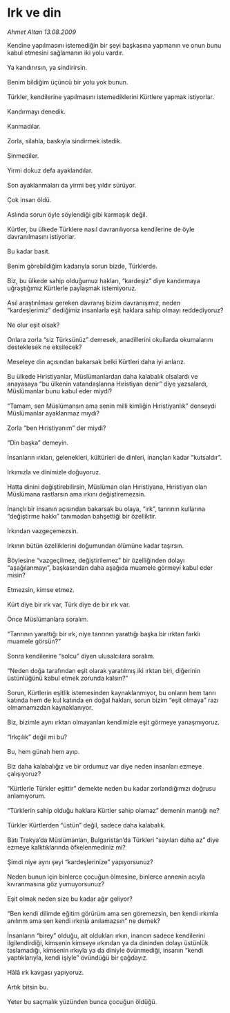 # Irk ve din

*Ahmet Altan 13.08.2009*

<div class="taraf_structure_2col_1zq">
<div class="margen_n">



 <p>Kendine yapılmasını istemediğin bir şeyi başkasına yapmanın ve onun bunu kabul etmesini sağlamanın iki yolu vardır. <br/><br/>Ya kandırırsın, ya sindirirsin. <br/><br/>Benim bildiğim üçüncü bir yolu yok bunun. <br/><br/>Türkler, kendilerine yapılmasını istemediklerini Kürtlere yapmak istiyorlar. <br/><br/>Kandırmayı denedik. <br/><br/>Kanmadılar. <br/><br/>Zorla, silahla, baskıyla sindirmek istedik. <br/><br/>Sinmediler. <br/><br/>Yirmi dokuz defa ayaklandılar. <br/><br/>Son ayaklanmaları da yirmi beş yıldır sürüyor. <br/><br/>Çok insan öldü. <br/><br/>Aslında sorun öyle söylendiği gibi karmaşık değil. <br/><br/>Kürtler, bu ülkede Türklere nasıl davranılıyorsa kendilerine de öyle davranılmasını istiyorlar. <br/><br/>Bu kadar basit. <br/><br/>Benim görebildiğim kadarıyla sorun bizde, Türklerde. <br/><br/>Biz, bu ülkede sahip olduğumuz hakları, “kardeşiz” diye kandırmaya uğraştığımız Kürtlerle paylaşmak istemiyoruz. <br/><br/>Asıl araştırılması gereken davranış bizim davranışımız, neden “kardeşlerimiz” dediğimiz insanlarla eşit haklara sahip olmayı reddediyoruz? <br/><br/>Ne olur eşit olsak? <br/><br/>Onlara zorla “siz Türksünüz” demesek, anadillerini okullarda okumalarını desteklesek ne eksilecek? <br/><br/>Meseleye din açısından bakarsak belki Kürtleri daha iyi anlarız. <br/><br/>Bu ülkede Hıristiyanlar, Müslümanlardan daha kalabalık olsalardı ve anayasaya “bu ülkenin vatandaşlarına Hıristiyan denir” diye yazsalardı, Müslümanlar bunu kabul eder miydi? <br/><br/>“Tamam, sen Müslümansın ama senin milli kimliğin Hıristiyanlık” denseydi Müslümanlar ayaklanmaz mıydı? <br/><br/>Zorla “ben Hıristiyanım” der miydi? <br/><br/>“Din başka” demeyin. <br/><br/>İnsanların ırkları, gelenekleri, kültürleri de dinleri, inançları kadar “kutsaldır”. <br/><br/>Irkımızla ve dinimizle doğuyoruz. <br/><br/>Hatta dinini değiştirebilirsin, Müslüman olan Hıristiyana, Hıristiyan olan Müslümana rastlarsın ama ırkını değiştiremezsin. <br/><br/>İnançlı bir insanın açısından bakarsak bu olaya, “ırk”, tanrının kullarına “değiştirme hakkı” tanımadan bahşettiği bir özelliktir. <br/><br/>Irkından vazgeçemezsin. <br/><br/>Irkının bütün özelliklerini doğumundan ölümüne kadar taşırsın. <br/><br/>Böylesine “vazgeçilmez, değiştirilemez” bir özelliğinden dolayı “aşağılanmayı”, başkasından daha aşağıda muamele görmeyi kabul eder misin? <br/><br/>Etmezsin, kimse etmez. <br/><br/>Kürt diye bir ırk var, Türk diye de bir ırk var. <br/><br/>Önce Müslümanlara soralım. <br/><br/>“Tanrının yarattığı bir ırk, niye tanrının yarattığı başka bir ırktan farklı muamele görsün?” <br/><br/>Sonra kendilerine “solcu” diyen ulusalcılara soralım. <br/><br/>“Neden doğa tarafından eşit olarak yaratılmış iki ırktan biri, diğerinin üstünlüğünü kabul etmek zorunda kalsın?” <br/><br/>Sorun, Kürtlerin eşitlik istemesinden kaynaklanmıyor, bu onların hem tanrı katında hem de kul katında en doğal hakları, sorun bizim “eşit olmaya” razı olmamamızdan kaynaklanıyor. <br/><br/>Biz, bizimle aynı ırktan olmayanları kendimizle eşit görmeye yanaşmıyoruz. <br/><br/>“Irkçılık” değil mi bu? <br/><br/>Bu, hem günah hem ayıp. <br/><br/>Biz daha kalabalığız ve bir ordumuz var diye neden insanları ezmeye çalışıyoruz? <br/><br/>“Kürtlerle Türkler eşittir” demekte neden bu kadar zorlandığımızı doğrusu anlamıyorum. <br/><br/>“Türklerin sahip olduğu haklara Kürtler sahip olamaz” demenin mantığı ne? <br/><br/>Türkler Kürtlerden “üstün” değil, sadece daha kalabalık. <br/><br/>Batı Trakya’da Müslümanları, Bulgaristan’da Türkleri “sayıları daha az” diye ezmeye kalktıklarında öfkelenmediniz mi? <br/><br/>Şimdi niye aynı şeyi “kardeşlerinize” yapıyorsunuz? <br/><br/>Neden bunun için binlerce çocuğun ölmesine, binlerce annenin acıyla kıvranmasına göz yumuyorsunuz? <br/><br/>Eşit olmak neden size bu kadar ağır geliyor? <br/><br/>“Ben kendi dilimde eğitim görürüm ama sen göremezsin, ben kendi ırkımla anılırım ama sen kendi ırkınla anılamazsın” ne demek? <br/><br/>İnsanların “birey” olduğu, ait oldukları ırkın, inancın sadece kendilerini ilgilendirdiği, kimsenin kimseye ırkından ya da dininden dolayı üstünlük taslamadığı, kimsenin ırkıyla ya da diniyle övünmediği, insanın “kendi yaptıklarıyla, kendi işiyle” övündüğü bir çağdayız. <br/><br/>Hâlâ ırk kavgası yapıyoruz. <br/><br/>Artık bitsin bu. <br/><br/>Yeter bu saçmalık yüzünden bunca çocuğun öldüğü.</p>
<br/>
<br/>
<br/>



<br/>


<div id="taraf_not">
</div>

</div>


</div>
